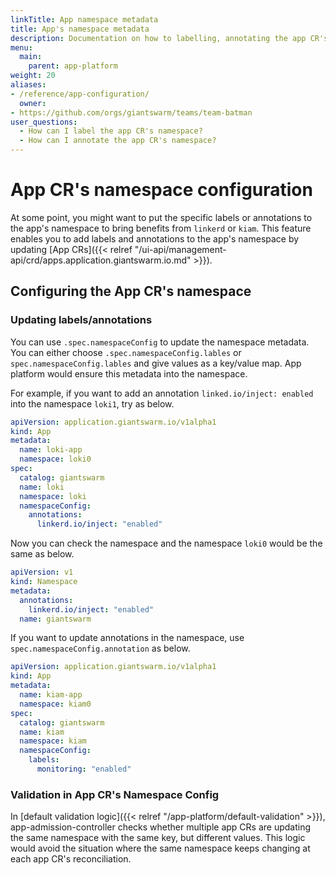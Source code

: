 ```yaml
---
linkTitle: App namespace metadata
title: App's namespace metadata
description: Documentation on how to labelling, annotating the app CR's namespace
menu:
  main:
    parent: app-platform
weight: 20
aliases:
- /reference/app-configuration/
  owner:
- https://github.com/orgs/giantswarm/teams/team-batman
user_questions:
  - How can I label the app CR's namespace?
  - How can I annotate the app CR's namespace?
---
```


# App CR's namespace configuration

At some point, you might want to put the specific labels or annotations to the app's namespace to bring benefits from `linkerd` or `kiam`.
This feature enables you to add labels and annotations to the app's namespace by updating [App CRs]({{< relref "/ui-api/management-api/crd/apps.application.giantswarm.io.md" >}}).

## Configuring the App CR's namespace

### Updating labels/annotations

You can use `.spec.namespaceConfig` to update the namespace metadata. You can either choose `.spec.namespaceConfig.lables` or
`spec.namespaceConfig.lables` and give values as a key/value map. App platform would ensure this metadata into the namespace.

For example, if you want to add an annotation `linked.io/inject: enabled` into the namespace `loki1`, try as below.

```yaml
apiVersion: application.giantswarm.io/v1alpha1
kind: App
metadata:
  name: loki-app
  namespace: loki0
spec:
  catalog: giantswarm
  name: loki
  namespace: loki
  namespaceConfig:
    annotations:
      linkerd.io/inject: "enabled"
```

Now you can check the namespace and the namespace `loki0` would be the same as below.

```yaml
apiVersion: v1
kind: Namespace
metadata:
  annotations:
    linkerd.io/inject: "enabled"
  name: giantswarm
```

If you want to update annotations in the namespace, use `spec.namespaceConfig.annotation` as below.

```yaml
apiVersion: application.giantswarm.io/v1alpha1
kind: App
metadata:
  name: kiam-app
  namespace: kiam0
spec:
  catalog: giantswarm
  name: kiam
  namespace: kiam
  namespaceConfig:
    labels:
      monitoring: "enabled"
```

### Validation in App CR's Namespace Config

In [default validation logic]({{< relref "/app-platform/default-validation" >}}), app-admission-controller checks whether multiple app CRs are updating the same namespace with the same key,
but different values. This logic would avoid the situation where the same namespace keeps changing at each app CR's reconciliation.
